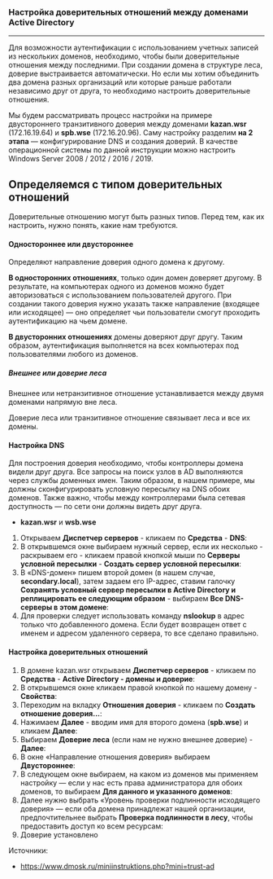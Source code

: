 ### Настройка доверительных отношений между доменами Active Directory

---

Для возможности аутентификации с использованием учетных записей из нескольких доменов, необходимо, чтобы были доверительные отношения между последними. При создании домена в структуре леса, доверие выстраивается автоматически. Но если мы хотим объединить два домена разных организаций или которые раньше работали независимо друг от друга, то необходимо настроить доверительные отношения.

Мы будем рассматривать процесс настройки на примере двустороннего транзитивного доверия между доменами **kazan.wsr** (172.16.19.64) и **spb.wse** (172.16.20.96). Саму настройку разделим **на 2 этапа** — конфигурирование DNS и создания доверий. В качестве операционной системы по данной инструкции можно настроить Windows Server 2008 / 2012 / 2016 / 2019.



## Определяемся с типом доверительных отношений

Доверительные отношению могут быть разных типов. Перед тем, как их настроить, нужно понять, какие нам требуются.

#### Одностороннее или двустороннее

Определяют направление доверия одного домена к другому.

**В односторонних отношениях**, только один домен доверяет другому. В результате, на компьютерах одного из доменов можно будет авторизоваться с использованием пользователей другого. При создании такого доверия нужно указать также направление (входящее или исходящее) — оно определяет чьи пользователи смогут проходить аутентификацию на чьем домене.

**В двусторонних отношениях** домены доверяют друг другу. Таким образом, аутентификация выполняется на всех компьютерах под пользователями любого из доменов.

##### Внешнее или доверие леса

Внешнее или нетранзитивное отношение устанавливается между двумя доменами напрямую вне леса.

Доверие леса или транзитивное отношение связывает леса и все их домены.



#### Настройка DNS

Для построения доверия необходимо, чтобы контроллеры домена видели друг друга. Все запросы на поиск узлов в AD выполняются через службы доменных имен. Таким образом, в нашем примере, мы должны сконфигурировать условную пересылку на DNS обоих доменов. Также важно, чтобы между контроллерами была сетевая доступность — по сети они должны видеть друг друга.

* **kazan.wsr** и **wsb.wse**

1. Открываем **Диспетчер серверов** - кликаем по **Средства** - **DNS**:
2. В открывшемся окне выбираем нужный сервер, если их несколько - раскрываем его - кликаем правой кнопкой мыши по **Серверы условной пересылки** - **Создать сервер условной пересылки**:
3. В «DNS-домен» пишем второй домен (в нашем случае, **secondary.local**), затем задаем его IP-адрес, ставим галочку **Сохранять условный сервер пересылки в Active Directory и реплицировать ее следующим образом** - выбираем **Все DNS-серверы в этом домене**:
4. Для проверки следует использовать команду **nslookup** в адрес только что добавленного домена. Если будет возвращен ответ с именем и адресом удаленного сервера, то все сделано правильно.



#### Настройка доверительных отношений

1. В домене kazan.wsr открываем **Диспетчер серверов** - кликаем по **Средства** - **Active Directory - домены и доверие**:
2. В открывшемся окне кликаем правой кнопкой по нашему домену - **Свойства**:
3. Переходим на вкладку **Отношения доверия** - кликаем по **Создать отношение доверия...**:
4. Нажимаем **Далее** - вводим имя для второго домена (**spb.wse**) и кликаем **Далее**:
5. Выбираем **Доверие леса** (если нам не нужно внешнее доверие) - **Далее**:
6. В окне «Направление отношения доверия» выбираем **Двустороннее**:
7. В следующем окне выбираем, на каком из доменов мы применяем настройку — если у нас есть права администратора для обоих доменов, то выбираем **Для данного и указанного доменов**:
8. Далее нужно выбрать «Уровень проверки подлинности исходящего доверия» — если оба домена принадлежат нашей организации, предпочтительнее выбрать **Проверка подлинности в лесу**, чтобы предоставить доступ ко всем ресурсам:
9. Доверие установлено





Источники: 

* https://www.dmosk.ru/miniinstruktions.php?mini=trust-ad